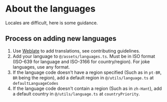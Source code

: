 # About the languages

Locales are difficult, here is some guidance.

## Process on adding new languages
1. Use [Weblate](https://docs.pstream.mov/links/weblate) to add translations, see contributing guidelines.
2. Add your language to `@/assets/languages.ts`. Must be in ISO format (ISO-639 for language and ISO-3166 for country/region). For joke languages, use any format.
3. If the language code doesn't have a region specified (Such as in `pt-BR`, `BR` being the region), add a default region in `@/utils/language.ts` at `defaultLanguageCodes`
4. If the language code doesn't contain a region (Such as in `zh-Hant`), add a default country in `@/utils/language.ts` at `countryPriority`.
